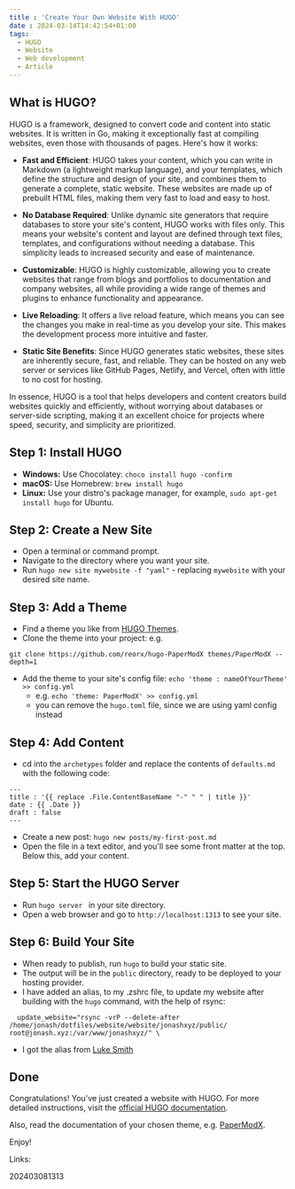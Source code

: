 ```yaml
---
title : 'Create Your Own Website With HUGO'
date : 2024-03-14T14:42:54+01:00
tags:
  - HUGO
  - Website
  - Web development
  - Article
---
```


## What is HUGO?
HUGO is a framework, designed to convert code and content into static websites. It is written in Go, making it exceptionally fast at compiling websites, even those with thousands of pages. Here's how it works:

- **Fast and Efficient**: HUGO takes your content, which you can write in Markdown (a lightweight markup language), and your templates, which define the structure and design of your site, and combines them to generate a complete, static website. These websites are made up of prebuilt HTML files, making them very fast to load and easy to host.

- **No Database Required**: Unlike dynamic site generators that require databases to store your site's content, HUGO works with files only. This means your website's content and layout are defined through text files, templates, and configurations without needing a database. This simplicity leads to increased security and ease of maintenance.

- **Customizable**: HUGO is highly customizable, allowing you to create websites that range from blogs and portfolios to documentation and company websites, all while providing a wide range of themes and plugins to enhance functionality and appearance.

- **Live Reloading**: It offers a live reload feature, which means you can see the changes you make in real-time as you develop your site. This makes the development process more intuitive and faster.

- **Static Site Benefits**: Since HUGO generates static websites, these sites are inherently secure, fast, and reliable. They can be hosted on any web server or services like GitHub Pages, Netlify, and Vercel, often with little to no cost for hosting.

In essence, HUGO is a tool that helps developers and content creators build websites quickly and efficiently, without worrying about databases or server-side scripting, making it an excellent choice for projects where speed, security, and simplicity are prioritized.

## Step 1: Install HUGO
- **Windows:** Use Chocolatey: `choco install hugo -confirm`
- **macOS:** Use Homebrew: `brew install hugo`
- **Linux:** Use your distro's package manager, for example, `sudo apt-get install hugo` for Ubuntu.

## Step 2: Create a New Site
- Open a terminal or command prompt.
- Navigate to the directory where you want your site.
- Run `hugo new site mywebsite -f "yaml"` - replacing `mywebsite` with your desired site name.

## Step 3: Add a Theme
- Find a theme you like from [HUGO Themes](https://themes.gohugo.io/).
- Clone the theme into your project: e.g. 
```
git clone https://github.com/reorx/hugo-PaperModX themes/PaperModX --depth=1
```
- Add the theme to your site's config file: `echo 'theme : nameOfYourTheme' >> config.yml`
    - e.g. `echo 'theme: PaperModX' >> config.yml`
    - you can remove the `hugo.toml` file, since we are using yaml config instead

## Step 4: Add Content
- cd into the `archetypes` folder and replace the contents of `defaults.md` with the following code:
```
---
title : '{{ replace .File.ContentBaseName "-" " " | title }}'
date : {{ .Date }}
draft : false
---
```
- Create a new post: `hugo new posts/my-first-post.md`
- Open the file in a text editor, and you'll see some front matter at the top. Below this, add your content.

## Step 5: Start the HUGO Server
- Run `hugo server ` in your site directory.
- Open a web browser and go to `http://localhost:1313` to see your site.

## Step 6: Build Your Site
- When ready to publish, run `hugo` to build your static site.
- The output will be in the `public` directory, ready to be deployed to your hosting provider.
- I have added an alias, to my .zshrc file, to update my website after building with the `hugo` command, with the help of rsync:
```
  update_website="rsync -vrP --delete-after /home/jonash/dotfiles/website/website/jonashxyz/public/ root@jonash.xyz:/var/www/jonashxyz/" \
```
- I got the alias from [Luke Smith](https://lukesmith.xyz/)

## Done
Congratulations! You've just created a website with HUGO. For more detailed instructions, visit the [official HUGO documentation](https://gohugo.io/documentation/).

Also, read the documentation of your chosen theme, e.g. [PaperModX](https://reorx.github.io/hugo-PaperModX/).

Enjoy!

Links:

202403081313

